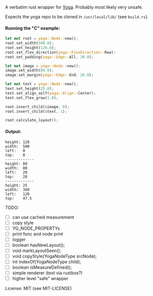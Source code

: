 A verbatim rust wrapper for [Yoga](https://github.com/facebook/yoga). Probably most likely very unsafe.

Expects the yoga repo to be cloned in `/usr/local/lib/` (see `build.rs`).

#### Running the "C" example:

```rust
let mut root = yoga::Node::new();
root.set_width(500.0);
root.set_height(120.0);
root.set_flex_direction(yoga::FlexDirection::Row);
root.set_padding(yoga::Edge::All, 20.0);

let mut image = yoga::Node::new();
image.set_width(80.0);
image.set_margin(yoga::Edge::End, 20.0);

let mut text = yoga::Node::new();
text.set_height(25.0);
text.set_align_self(yoga::Align::Center);
text.set_flex_grow(1.0);

root.insert_child(&image, 0);
root.insert_child(&text, 1);

root.calculate_layout();
```

#### Output:

```text
height: 120
width:  500
left:   0
top:    0
-------------
height: 80
width:  80
left:   20
top:    20
-------------
height: 25
width:  360
left:   120
top:    47.5
```

TODO:

- [ ] can use cached measurement
- [ ] copy style
- [ ] YG_NODE_PROPERTYs
- [ ] print func and node print
- [ ] logger
- [ ] boolean hasNewLayout();
- [ ] void markLayoutSeen();
- [ ] void copyStyle(YogaNodeType srcNode);
- [ ] int indexOf(YogaNodeType child);
- [ ] boolean isMeasureDefined();
- [ ] simple renderer (text via rustbox?)
- [ ] higher level "safe" wrapper

License: MIT (see MIT-LICENSE)
